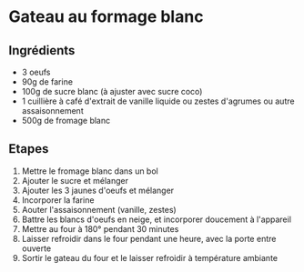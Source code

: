 # Gateau au formage blanc

## Ingrédients

- 3 oeufs
- 90g de farine
- 100g de sucre blanc (à ajuster avec sucre coco)
- 1 cuillière à café d'extrait de vanille liquide ou zestes d'agrumes ou autre assaisonnement
- 500g de fromage blanc

## Etapes

1. Mettre le fromage blanc dans un bol
2. Ajouter le sucre et mélanger
4. Ajouter les 3 jaunes d'oeufs et mélanger
5. Incorporer la farine
6. Aouter l'assaisonnement (vanille, zestes)
8. Battre les blancs d'oeufs en neige, et incorporer doucement à l'appareil
9. Mettre au four à 180° pendant 30 minutes
10. Laisser refroidir dans le four pendant une heure, avec la porte entre ouverte
11. Sortir le gateau du four et le laisser refroidir à température ambiante
